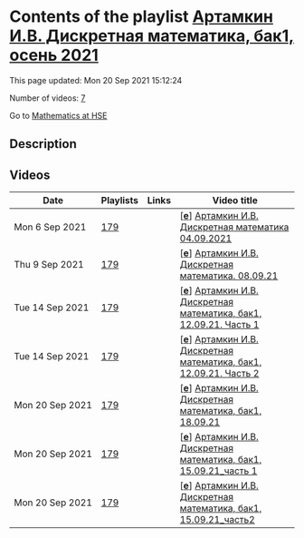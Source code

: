 # Contents of the playlist [Артамкин И.В. Дискретная математика, бак1, осень 2021](https://www.youtube.com/playlist?list=PLq3E5oubNNoAJJfA0AT0kHMht1YDwB7Zt)

This page updated: Mon 20 Sep 2021 15:12:24

Number of videos: [7](#videos)

Go to [Mathematics at HSE](../README.md)

## Description



## Videos

|Date|Playlists|Links|Video title|
|---|---|---|---|
| Mon&nbsp;6&nbsp;Sep&nbsp;2021 | [179](../playlists/179 "Артамкин И.В. Дискретная математика, бак1, осень 2021") |  | [[**e**](https://studio.youtube.com/video/v-9nAYVYsLo/edit "Edit")] [Артамкин И.В. Дискретная математика 04.09.2021](https://www.youtube.com/watch?v=v-9nAYVYsLo&list=PLq3E5oubNNoAJJfA0AT0kHMht1YDwB7Zt) |
| Thu&nbsp;9&nbsp;Sep&nbsp;2021 | [179](../playlists/179 "Артамкин И.В. Дискретная математика, бак1, осень 2021") |  | [[**e**](https://studio.youtube.com/video/3qqBLz6zGps/edit "Edit")] [Артамкин И.В. Дискретная математика. 08.09.21](https://www.youtube.com/watch?v=3qqBLz6zGps&list=PLq3E5oubNNoAJJfA0AT0kHMht1YDwB7Zt) |
| Tue&nbsp;14&nbsp;Sep&nbsp;2021 | [179](../playlists/179 "Артамкин И.В. Дискретная математика, бак1, осень 2021") |  | [[**e**](https://studio.youtube.com/video/8P_1zAts0ZQ/edit "Edit")] [Артамкин И.В. Дискретная математика, бак1, 12.09.21. Часть 1](https://www.youtube.com/watch?v=8P_1zAts0ZQ&list=PLq3E5oubNNoAJJfA0AT0kHMht1YDwB7Zt) |
| Tue&nbsp;14&nbsp;Sep&nbsp;2021 | [179](../playlists/179 "Артамкин И.В. Дискретная математика, бак1, осень 2021") |  | [[**e**](https://studio.youtube.com/video/Wk_iVESCzYY/edit "Edit")] [Артамкин И.В. Дискретная математика, бак1, 12.09.21. Часть 2](https://www.youtube.com/watch?v=Wk_iVESCzYY&list=PLq3E5oubNNoAJJfA0AT0kHMht1YDwB7Zt) |
| Mon&nbsp;20&nbsp;Sep&nbsp;2021 | [179](../playlists/179 "Артамкин И.В. Дискретная математика, бак1, осень 2021") |  | [[**e**](https://studio.youtube.com/video/A_y4JZnue9A/edit "Edit")] [Артамкин И.В. Дискретная математика, бак1, 18.09.21](https://www.youtube.com/watch?v=A_y4JZnue9A&list=PLq3E5oubNNoAJJfA0AT0kHMht1YDwB7Zt) |
| Mon&nbsp;20&nbsp;Sep&nbsp;2021 | [179](../playlists/179 "Артамкин И.В. Дискретная математика, бак1, осень 2021") |  | [[**e**](https://studio.youtube.com/video/Xboa-cmL2jw/edit "Edit")] [Артамкин И.В. Дискретная математика, бак1, 15.09.21&#95;часть 1](https://www.youtube.com/watch?v=Xboa-cmL2jw&list=PLq3E5oubNNoAJJfA0AT0kHMht1YDwB7Zt) |
| Mon&nbsp;20&nbsp;Sep&nbsp;2021 | [179](../playlists/179 "Артамкин И.В. Дискретная математика, бак1, осень 2021") |  | [[**e**](https://studio.youtube.com/video/HLhhXg0BozM/edit "Edit")] [Артамкин И.В. Дискретная математика, бак1, 15.09.21&#95;часть2](https://www.youtube.com/watch?v=HLhhXg0BozM&list=PLq3E5oubNNoAJJfA0AT0kHMht1YDwB7Zt) |
